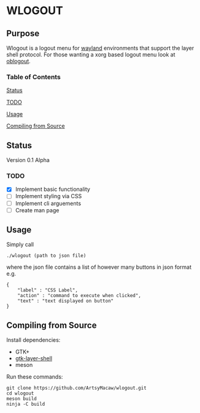 # WLOGOUT
## Purpose
Wlogout is a logout menu for [wayland](https://wayland.freedesktop.org/) environments that support the layer shell protocol. For those wanting a xorg based logout menu look at [oblogout](https://launchpad.net/oblogout).
### Table of Contents
[Status](#status)

[TODO](#todo)

[Usage](#usage)

[Compiling from Source](#compile)

<a name="status"/>

## Status
Version 0.1 Alpha

<a name="todo"/>

### TODO
- [X] Implement basic functionality
- [ ] Implement styling via CSS
- [ ] Implement cli arguements
- [ ] Create man page

<a name="usage"/>

## Usage 
Simply call
```
./wlogout (path to json file)
```
where the json file contains a list of however many buttons in json format e.g.
```
{
    "label" : "CSS Label",
    "action" : "command to execute when clicked",
    "text" : "text displayed on button"
}
```

<a name="compile"/>

## Compiling from Source
Install dependencies:
* GTK+  
* [gtk-layer-shell](https://github.com/wmww/gtk-layer-shell) 
* meson

Run these commands:
```
git clone https://github.com/ArtsyMacaw/wlogout.git
cd wlogout
meson build
ninja -C build
```
